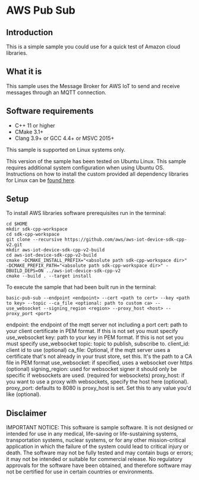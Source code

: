 # AWS Pub Sub

## Introduction
This is a simple sample you could use for a quick test of Amazon cloud libraries.

## What it is
This sample uses the Message Broker for AWS IoT to send and receive messages through an MQTT connection.

## Software requirements
*   C++ 11 or higher
*   CMake 3.1+
*   Clang 3.9+ or GCC 4.4+ or MSVC 2015+

This sample is supported on Linux systems only.

This version of the sample has been tested on Ubuntu Linux. This sample requires additional system configuration when using Ubuntu OS. Instructions on how to install the custom provided all dependency libraries for Linux can be [found here]().

## Setup
To install AWS libraries software prerequisites run in the terminal:
```
cd $HOME
mkdir sdk-cpp-workspace
cd sdk-cpp-workspace
git clone --recursive https://github.com/aws/aws-iot-device-sdk-cpp-v2.git
mkdir aws-iot-device-sdk-cpp-v2-build
cd aws-iot-device-sdk-cpp-v2-build
cmake -DCMAKE_INSTALL_PREFIX="<absolute path sdk-cpp-workspace dir>"  -DCMAKE_PREFIX_PATH="<absolute path sdk-cpp-workspace dir>" -DBUILD_DEPS=ON ../aws-iot-device-sdk-cpp-v2
cmake --build . --target install
```

To execute the sample that had been built run in the terminal:
``` 
basic-pub-sub --endpoint <endpoint> --cert <path to cert> --key <path to key> --topic --ca_file <optional: path to custom ca> --use_websocket --signing_region <region> --proxy_host <host> --proxy_port <port>
```

endpoint: the endpoint of the mqtt server not including a port
cert: path to your client certificate in PEM format. If this is not set you must specify use_websocket
key: path to your key in PEM format. If this is not set you must specify use_websocket
topic: topic to publish, subscribe to.
client_id: client id to use (optional)
ca_file: Optional, if the mqtt server uses a certificate that's not already in your trust store, set this.
	It's the path to a CA file in PEM format
use_websocket: if specified, uses a websocket over https (optional)
signing_region: used for websocket signer it should only be specific if websockets are used. (required for websockets)
proxy_host: if you want to use a proxy with websockets, specify the host here (optional).
proxy_port: defaults to 8080 is proxy_host is set. Set this to any value you'd like (optional).

## Disclaimer
IMPORTANT NOTICE: This software is sample software. It is not designed or intended for use in any medical, life-saving or life-sustaining systems, transportation systems, nuclear systems, or for any other mission-critical application in which the failure of the system could lead to critical injury or death. The software may not be fully tested and may contain bugs or errors; it may not be intended or suitable for commercial release. No regulatory approvals for the software have been obtained, and therefore software may not be certified for use in certain countries or environments.
